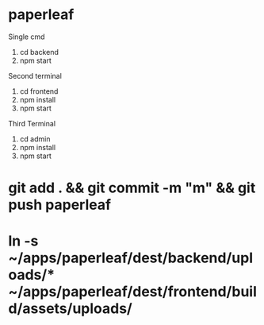 # paperleaf

Single cmd
1. cd backend
2. npm start

Second terminal

1. cd frontend
2. npm install
3. npm start

Third Terminal

1. cd admin
2. npm install
3. npm start

# git add . && git commit -m "m" && git push paperleaf
# ln -s ~/apps/paperleaf/dest/backend/uploads/* ~/apps/paperleaf/dest/frontend/build/assets/uploads/